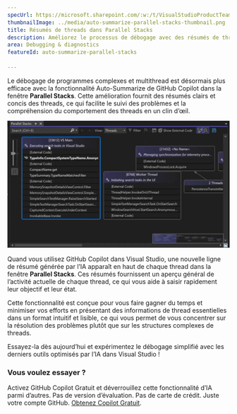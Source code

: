 ```yaml
---
specUrl: https://microsoft.sharepoint.com/:w:/t/VisualStudioProductTeam/EXiODJoRe9lDiFGNabzu2S8BW4Uxu5DfYUy_CY6WpXnXAA?e=TGMFbY
thumbnailImage: ../media/auto-summarize-parallel-stacks-thumbnail.png
title: Résumés de threads dans Parallel Stacks
description: Améliorez le processus de débogage avec des résumés de threads générés par l’IA dans Parallel Stacks.
area: Debugging & diagnostics
featureId: auto-summarize-parallel-stacks

---
```



Le débogage de programmes complexes et multithread est désormais plus efficace avec la fonctionnalité Auto-Summarize de GitHub Copilot dans la fenêtre **Parallel Stacks**. Cette amélioration fournit des résumés clairs et concis des threads, ce qui facilite le suivi des problèmes et la compréhension du comportement des threads en un clin d’œil.

![Auto-Summarize dans Parallel Stacks](../media/auto-summarize-parallel-stacks.png)

Quand vous utilisez GitHub Copilot dans Visual Studio, une nouvelle ligne de résumé générée par l’IA apparaît en haut de chaque thread dans la fenêtre **Parallel Stacks**. Ces résumés fournissent un aperçu général de l’activité actuelle de chaque thread, ce qui vous aide à saisir rapidement leur objectif et leur état.  

Cette fonctionnalité est conçue pour vous faire gagner du temps et minimiser vos efforts en présentant des informations de thread essentielles dans un format intuitif et lisible, ce qui vous permet de vous concentrer sur la résolution des problèmes plutôt que sur les structures complexes de threads.  

Essayez-la dès aujourd’hui et expérimentez le débogage simplifié avec les derniers outils optimisés par l’IA dans Visual Studio !

### Vous voulez essayer ?
Activez GitHub Copilot Gratuit et déverrouillez cette fonctionnalité d’IA parmi d’autres.
 Pas de version d’évaluation. Pas de carte de crédit. Juste votre compte GitHub. [Obtenez Copilot Gratuit](vscmd://View.GitHub.Copilot.Chat).
